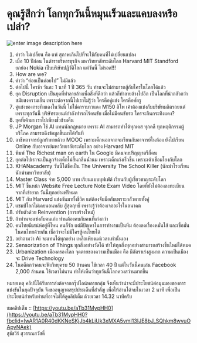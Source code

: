 # คุณรู้สึกว่า โลกทุกวันนี้หมุนเร็วและแคบลงหรือเปล่า?

![enter image description here](https://github.com/yosarawut/e-Library/raw/master/img/network-3537401_1280.jpg)

1. คำว่า ไม่เปลี่ยน คือ แพ้ สุภาพเกินไปที่จะใช้กับคนที่ไม่เปลี่ยนแปลง  
2. เมื่อ 10 ปีก่อน ในตำราบริหารธุรกิจ มหาวิทยาลัยระดับโลก Harvard MIT Standford ยกย่อง Nokia เป็บบริษัทปฏิวัติโลก แต่วันนี้ ไม่รอด!!!  
3. How are we?  
4. คำว่า “ค่อยเป็นค่อยไป” ไม่มีแล้ว  
5. ต่อไปนี้ ใครช้า วันละ 1 นาที 1 ปี 365 วัน ท่านจะไม่สามารถสู้กับใครในโลกได้แล้ว  
6. ยุค Disruption เป็นยุคที่ทำลายล้างเพื่อสิ่งที่ดีกว่า แล้วก็ทำลายล้างไปอีก เป็นโลกที่น่ากลัวกว่าสมัยสงครามเย็น เพราะต่อจากนี้ไปเราไม่รู้ว่า ใครคือคู่แข่ง ใครคือศัตรู  
7. คู่แข่งของกระทิงแดงในวันนี้ ไม่ใช่คาราบาวแดง M150 ลิโพ เค้าต้องแข่งกับบริษัทผลิตรถยนต์ เพราะทุกวันนี้ บริษัทรถยนต์กำลังทำรถไร้คนขับ เมื่อไม่มีคนขับรถ ใครจะกินกระทิงแดง?  
8. ยุคที่เค้ามา เราไปเพียงชั่วข้ามคืน  
9. JP Morgan ใช้ AI แทนนักกฎหมาย เพราะ AI สามารถทำได้ทุกเคส ทุกคดี ทุกพฤติกรรมผู้บริโภค สามารถดึงข้อมูลขึ้นมาได้ทันที  
10. อาชีพอาจารย์ถูกท้าทายด้วย MOOC เพราะเด็กนอกจากจะเรียนกับอาจารย์ในห้อง ยังไปเรียน Online กับอาจารย์มหาวิทยาลัยระดับโลก อย่าง Harvard MIT  
11. พิมพ์ The Richest man on earth ใน Google มีคนจบปริญญาตรีกี่คน  
12. ยุคต่อไปเราจะเป็นลูกจ้างเด็กไม่สิ้นกลิ่นน้ำนม เพราะเด็กเก่งเร็วขึ้น เพราะเค้าเชื่อมโยงกับโลก  
13. KHANacademy วันนี้ได้ชื่อเป็น The University The School Killer \(นักฆ่าโรงเรียน นักฆ่ามหาวิทยาลัย\)  
14. Master Class จ่าย 5,000 บาท เรียนแบบบุฟเฟ่ต์ เรียนกับผู้เชี่ยวชาญระดับโลก  
15. MIT ขึ้นหน้า Website Free Lecture Note Exam Video โดยที่ยังไม่ต้องลงทะเบียน จากที่เข้ายาก วันนี้ทุกอย่างฟรีหมด  
16. MIT กับ Harvard แข่งกันมาทั้งชีวิต แต่ต้องจับมือกับเพราะกลัวตายทั้งคู่  
17. แชมป์โลกไม่เคยนอนหลับ สู้สุดฤทธิ์ เพราะรู้ว่าต้องเจออะไรในอนาคต  
18. ปรับตัวด้วย Reinvention \(การสร้างใหม่\)  
19. ถ้าท่านจะแข่งกับคนเก่ง ท่านต้องคบกับคนที่เก่งกว่า  
20. คนไทยมีเสน่ห์อยู่ที่ไหน คนก็รัก แต่มีปัญหาในการทำงานเป็นทีม ต้องลดเรื่องหมั่นไส้ และเชื่อมั่นในคนไทยด้วยกัน เชื่อว่าจะไม่มีใครสู้คนไทยได้  
21. อย่าถามว่า Ai จะแทนได้ทุกอย่าง เหลือเพียงแค่เวลาเท่านั้นเอง  
22. Sensorization of Things ทุกสิ่งอย่างวัดได้ ทำให้ทุกสิ่งทุกอย่างสามารถสร้างขึ้นใหม่ได้หมด  
23. Urbanization เมืองครองโลก จุดตายของความเป็นเมือง คือ มีอัตราเร่งสูงมาก ความเป็นเมืองจะ Drive Technology  
24. ในอดีตกว่าคนจะฟังวิทยุครบ 50 ล้านคน ใช้เวลา 40 ปี แต่ในวันนี้คนเล่น Facebook 2,000 ล้านคน ใช้เวลาไม่นาน ทำให้เห็นว่าทุกวันนี้โลกควงสว่านมากขึ้น  

หมายเหตุ คลิปนี้ได้รับการส่งต่อจากกรุ๊ปไลน์หลายกลุ่ม จึงเห็นว่าน่าจะมีประโยชน์ต่อมุมมองของการแข่งขันในยุคปัจจุบัน จึงขออนุญาตสรุปประเด็นที่สำคัญ เพื่อให้อ่านได้จบในเวลา 2 นาที เพื่อเป็นประโยชน์สำหรับท่านที่อาจไม่ได้ดูคลิปเต็ม ด้วยเวลา 14.32 นาทีครับ

ชมคลิปเต็ม :: [https://youtu.be/aTb31MypHH0](https://youtu.be/aTb31MypHH0?fbclid=IwAR1A0R40dKKNeSKjJb4kLiUk3xMXA5vmI13IJE8bJ_SQhkm8wvuOApyNAek)  
สุชัชวีร์ สุวรรณสวัสดิ์


